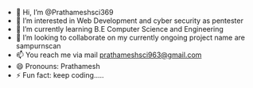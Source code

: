 - 👋 Hi, I’m @Prathameshsci369
- 👀 I’m interested in Web Development and cyber security as pentester
- 🌱 I’m currently learning  B.E Computer Science and Engineering
- 💞️ I’m looking to collaborate on  my currently ongoing project name are sampurnscan
- 📫 You  reach me  via mail prathameshsci963@gmail.com
- 😄 Pronouns: Prathamesh
- ⚡ Fun fact: keep coding..... 

<!---
Prathameshsci369/Prathameshsci369 is a ✨ special ✨ repository because its `README.md` (this file) appears on your GitHub profile.
You can click the Preview link to take a look at your changes.
--->
